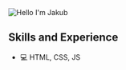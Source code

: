 <img alt="Hello I'm Jakub" align="center" src="https://readme-typing-svg.demolab.com?font=Fira+Code&size=19&pause=1000&color=#5ABFA3F&center=false&vCenter=true&width=435&lines=Hello+I'm+Jakub">

## Skills and Experience
* 💻 HTML, CSS, JS
